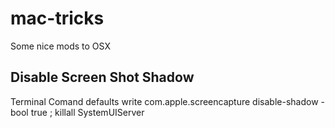 # mac-tricks
Some nice mods to OSX

## Disable Screen Shot Shadow
Terminal Comand
defaults write com.apple.screencapture disable-shadow -bool true ; killall SystemUIServer
